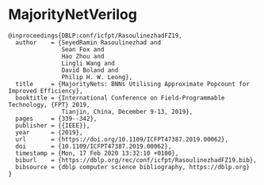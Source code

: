 # MajorityNetVerilog 

    @inproceedings{DBLP:conf/icfpt/RasoulinezhadFZ19,
      author    = {SeyedRamin Rasoulinezhad and
                   Sean Fox and
                   Hao Zhou and
                   Lingli Wang and
                   David Boland and
                   Philip H. W. Leong},
      title     = {MajorityNets: BNNs Utilising Approximate Popcount for Improved Efficiency},
      booktitle = {International Conference on Field-Programmable Technology, {FPT} 2019,
                   Tianjin, China, December 9-13, 2019},
      pages     = {339--342},
      publisher = {{IEEE}},
      year      = {2019},
      url       = {https://doi.org/10.1109/ICFPT47387.2019.00062},
      doi       = {10.1109/ICFPT47387.2019.00062},
      timestamp = {Mon, 17 Feb 2020 13:32:10 +0100},
      biburl    = {https://dblp.org/rec/conf/icfpt/RasoulinezhadFZ19.bib},
      bibsource = {dblp computer science bibliography, https://dblp.org}
    }
